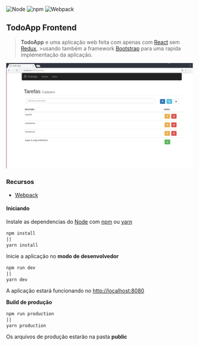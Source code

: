 ![Node](https://img.shields.io/badge/node-7.9.0-green.svg?style=flat) ![npm](https://img.shields.io/badge/npm-4.2.0-green.svg?style=flat) ![Webpack](https://img.shields.io/badge/Webpack-1.14.0-green.svg?style=flat)

## TodoApp Frontend

> **TodoApp** e uma aplicação web feita com apenas com [React](https://facebook.github.io/react/) sem [Redux](http://redux.js.org/), >usando também a framework [Bootstrap](http://getbootstrap.com/getting-started/) para uma rapida implementação da aplicação.

![alt text](https://github.com/augusto-santos/exerciceReact/blob/master/documenta%C3%A7%C3%A3o/img/TodoApp.jpg "TodoApp")

### Recursos
+ [Webpack](https://webpack.js.org/)

#### Iniciando
  Instale as dependencias do [Node](https://nodejs.org/) com [npm](https://www.npmjs.com/) ou [yarn](https://yarnpkg.com/)
```
npm install
||
yarn install
```


  Inicie a aplicação no **modo de desenvolvedor**
```
npm run dev
||
yarn dev
```
  A aplicação estará funcionando no [http://localhost:8080](http://localhost:8080)

  **Build de produção**
```
npm run production
||
yarn production
```
  Os arquivos de produção estarão na pasta __public__
